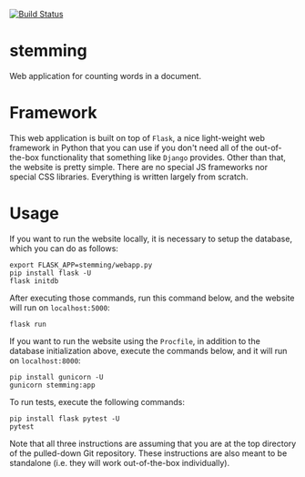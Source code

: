 [![Build Status](https://travis-ci.org/gfyoung/stemming.svg?branch=master)](https://travis-ci.org/gfyoung/stemming)

# stemming

Web application for counting words in a document.

# Framework

This web application is built on top of `Flask`, a nice light-weight web framework
in Python that you can use if you don't need all of the out-of-the-box functionality
that something like `Django` provides. Other than that, the website is pretty simple.
There are no special JS frameworks nor special CSS libraries. Everything is written
largely from scratch.

# Usage

If you want to run the website locally, it is necessary to setup the database,
which you can do as follows:

~~~
export FLASK_APP=stemming/webapp.py
pip install flask -U
flask initdb
~~~

After executing those commands, run this command below, and the website will
run on `localhost:5000`:

~~~
flask run
~~~

If you want to run the website using the `Procfile`, in addition to the database
initialization above, execute the commands below, and it will run on `localhost:8000`:

~~~
pip install gunicorn -U
gunicorn stemming:app
~~~

To run tests, execute the following commands:

~~~
pip install flask pytest -U
pytest
~~~

Note that all three instructions are assuming that you are at the top
directory of the pulled-down Git repository. These instructions are also meant
to be standalone (i.e. they will work out-of-the-box individually).
